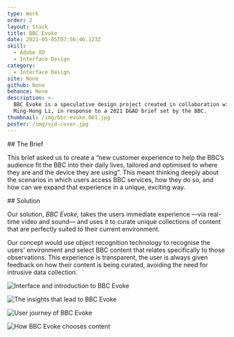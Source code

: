 ```yaml
---
type: Work
order: 2
layout: Stack
title: BBC Evoke
date: 2021-05-05T07:56:46.123Z
skill:
  - Adobe XD
  - Interface Design
category:
  - Interface Design
site: None
github: None
behance: None
description: >-
  BBC Evoke is a speculative design project created in collaboration with
  Ming-Hong Li, in response to a 2021 D&AD brief set by the BBC.
thumbnail: /img/bbc-evoke.001.jpg
poster: /img/vid-cover.jpg
---
```

\## The Brief 

This brief asked us to create a “new customer experience to help the BBC’s audience fit the BBC into their daily lives, tailored and optimised to where they are and the device they are using”. This meant thinking deeply about the scenarios in which users access BBC services, how they do so, and how can we expand that experience in a unique, exciting way.



\## Solution

Our solution, *BBC Evoke,* takes the users immediate experience —via real-time video and sound— and uses it to curate unique collections of content that are perfectly suited to their current environment. 


Our concept would use object recognition technology to recognise the users' environment and select BBC content that relates specifically to those observations. This experience is transparent, the user is always given feedback on how their content is being curated, avoiding the need for intrusive data collection.


![Interface and introduction to BBC Evoke](/img/bbc-evoke.002.jpg "Interface and introduction to BBC Evoke")

![The insights that lead to BBC Evoke](/img/bbc-evoke.003.jpg "The insights that lead to BBC Evoke")

![User journey of BBC Evoke](/img/bbc-evoke.004.jpg "User journey of BBC Evoke")

![How BBC Evoke chooses content](/img/bbc-evoke.005.jpg "How BBC Evoke chooses content")

